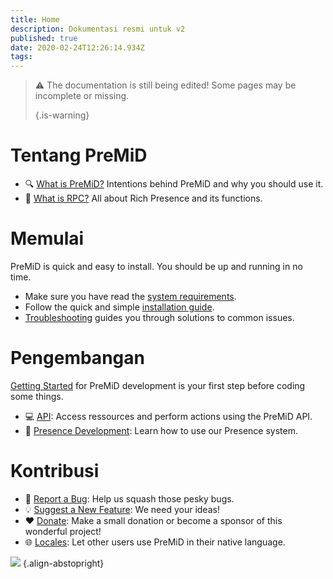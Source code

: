 ```yaml
---
title: Home
description: Dokumentasi resmi untuk v2
published: true
date: 2020-02-24T12:26:14.934Z
tags:
---
```


> :warning: The documentation is still being edited! Some pages may be incomplete or missing. 
> 
> {.is-warning}

# Tentang PreMiD
- :mag: [What is PreMiD?](/about) Intentions behind PreMiD and why you should use it.
- :link: [What is RPC?](https://discordapp.com/rich-presence) All about Rich Presence and its functions.

# Memulai

PreMiD is quick and easy to install. You should be up and running in no time.

- Make sure you have read the [system requirements](/install/requirements).
- Follow the quick and simple [installation guide](/install).
- [Troubleshooting](/troubleshooting) guides you through solutions to common issues.

# Pengembangan

[Getting Started](/dev) for PreMiD development is your first step before coding some things.

- :computer: [API](/dev/api): Access ressources and perform actions using the PreMiD API.
- :wrench: [Presence Development](/dev/presence): Learn how to use our Presence system.

# Kontribusi
- :bug: [Report a Bug](https://github.com/PreMiD): Help us squash those pesky bugs.
- :bulb: [Suggest a New Feature](https://discord.gg/WvfVZ8T): We need your ideas!
- :heart: [Donate](https://www.patreon.com/Timeraa): Make a small donation or become a sponsor of this wonderful project!
- :globe_with_meridians: [Locales](https://translate.premid.app): Let other users use PreMiD in their native language.

![](https://beta.premid.app/img/logo.2b414dc2.gif) {.align-abstopright}